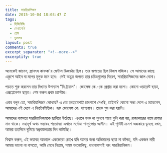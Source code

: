 ```yaml
---
title: সাররিয়ালিজম
date: 2015-10-04 18:03:47 Z
tags:
  - হিজিবিজি
  - লেখালেখি
  - প্রেম
  - দুঃসময়
layout: post
comments: true
excerpt_separator: "<!--more-->"
excerptify: true
---
```


অনেকেই জানেন, ফ্রানৎয কাফকা'র মেন্টাল ডিজর্ডার ছিল। তার জগতের ছিল নিজস্ব লজিক। সে আমাদের কাছে একুশে আইন বা মগের মুলুক মনে হবে। সেই অদ্ভুত জগতে তার চরিত্রগুলোর বিচরণ, সাররিয়ালিজমের জাল বোনা।

পড়তে শুরু করলেন তার বিখ্যাত উপন্যাস "দি ট্রায়াল"। জোসেফ কে.-কে গ্রেপ্তার করা হলো। কোনো ওয়ারেন্ট ছাড়া, এক্সপ্লেনেশন ছাড়া। শেষ করুন প্রথম চ্যাপ্টার।

<!--more-->

এবার বলুন তো, সাররিয়ালিজম কোথায়? এ তো হরহামেশাই চারপাশে দেখছি, তাইনা? কোনো সভ্য দেশে এ ম্যাডনেস, আমাদের এই দেশে এ নিত্তনৈমিত্তিক। বরং জোসেফ কে. ভাগ্যবান। তাকে গুম করা হয়নি।

আমাদের বাস্তবতা সাররিয়ালিজমকে ছাপিয়ে উঠেছে। এখানে ডাক না শুনলে পায়ে গুলি করা হয়, রাজাকারের নামে রাস্তার নাম থাকে। মহামূর্খ অথচ ভয়াবহ শয়তানরা এখানে সর্বোচ্চ পদগুলোয় আসীন। এই পৃথিবী ক্রমশ অন্ধকারে ডুবছে যখন, আমরা ততদিনে ঘুমিয়ে স্বপ্নবাস্তবতায় দিন কাটাচ্ছি।

বিশ্বাস করুন, এই ভয়াবহ আকালে একজোড়া চোখে যদি আমার জন্য অভিমানের ছায়া না কাঁপত, যদি একজন নারী আমায় ভালো না বাসতো, আমি মেনে নিতাম, সমস্ত ভালোকিছু, ভালোবাসাই বরং সাররিয়ালিজম।
